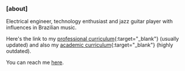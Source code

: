 ### [about]
Electrical engineer, technology enthusiast and jazz guitar player with influences
in Brazilian music.

Here's the link to my
[professional curriculum](https://www.linkedin.com/in/furansa){:target="_blank"}
(usually updated) and also my
[academic curriculum](http://lattes.cnpq.br/3871219467239903){:target="_blank"}
(highly outdated).

You can reach me [here](mailto:desconstruindo@furansa.me?subject=Comments%20on%20page%20about).
